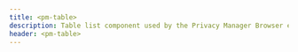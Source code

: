 ```yaml
---
title: <pm-table>
description: Table list component used by the Privacy Manager Browser extension
header: <pm-table>
---
```

